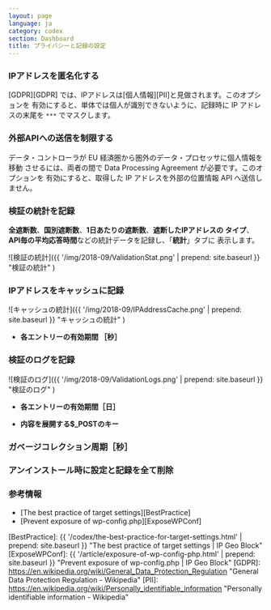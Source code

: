 ```yaml
---
layout: page
language: ja
category: codex
section: Dashboard
title: プライバシーと記録の設定
---
```


<!--more-->

### IPアドレスを匿名化する ###

[GDPR][GDPR] では、IPアドレスは[個人情報][PII]と見做されます。このオプションを
有効にすると、単体では個人が識別できないように、記録時に IP アドレスの末尾を 
`***` でマスクします。

### 外部APIへの送信を制限する ###

データ・コントローラが EU 経済圏から圏外のデータ・プロセッサに個人情報を移動
させるには、両者の間で Data Processing Agreement が必要です。このオプションを
有効にすると、取得した IP アドレスを外部の位置情報 API へ送信しません。

### 検証の統計を記録 ###

**全遮断数**、**国別遮断数**、**1日あたりの遮断数**、**遮断したIPアドレスの
タイプ**、**API毎の平均応答時間**などの統計データを記録し、「**統計**」タブに
表示します。

![検証の統計]({{ '/img/2018-09/ValidationStat.png' | prepend: site.baseurl }}
 "検証の統計"
)

### IPアドレスをキャッシュに記録 ###

![キャッシュの統計]({{ '/img/2018-09/IPAddressCache.png' | prepend: site.baseurl }}
 "キャッシュの統計"
)

- **各エントリーの有効期間 ［秒］**  

### 検証のログを記録 ###

![検証のログ]({{ '/img/2018-09/ValidationLogs.png' | prepend: site.baseurl }}
 "検証のログ"
)

- **各エントリーの有効期間［日］**  

- **内容を展開する$_POSTのキー**  

### ガベージコレクション周期［秒］ ###

### アンインストール時に設定と記録を全て削除 ###

### 参考情報 ###

- [The best practice of target settings][BestPractice]
- [Prevent exposure of wp-config.php][ExposeWPConf]

[IP-Geo-Block]: https://wordpress.org/plugins/ip-geo-block/ "WordPress › IP Geo Block « WordPress Plugins"
[BestPractice]: {{ '/codex/the-best-practice-for-target-settings.html' | prepend: site.baseurl }} "The best practice of target settings | IP Geo Block"
[ExposeWPConf]: {{ '/article/exposure-of-wp-config-php.html'           | prepend: site.baseurl }} "Prevent exposure of wp-config.php | IP Geo Block"
[GDPR]:         https://en.wikipedia.org/wiki/General_Data_Protection_Regulation "General Data Protection Regulation - Wikipedia"
[PII]:          https://en.wikipedia.org/wiki/Personally_identifiable_information "Personally identifiable information - Wikipedia"

